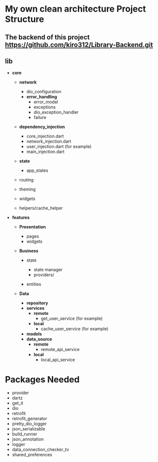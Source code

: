 # My own clean architecture Project Structure

## The backend of this project https://github.com/kiro312/Library-Backend.git

## lib

- **core**

  - **network**

    - dio_configuration
    - **error_handling**
      - error_model
      - exceptions
      - dio_exception_handler
      - failure

  - **dependency_injection**

    - core_injection.dart
    - network_injection.dart
    - user_injection.dart (for example)
    - main_injection.dart

  - **state**

    - app_states

  - routing
  - theming
  - widgets
  - helpers/cache_helper

- **features**

  - **Presentation**

    - pages
    - widgets

  - **Business**

    - state

      - state manager
      - providers/

    - entities

  - **Data**
    - **repository**
    - **services**
      - **remote**
        - get_user_service (for example)
      - **local**
        - cache_user_service (for example)
    - **models**
    - **data_source**
      - **remote**
        - remote_api_service
      - **local**
        - local_api_service

# Packages Needed

- provider
- dartz
- get_it
- dio
- retrofit
- retrofit_generator
- pretty_dio_logger
- json_serializable
- build_runner
- json_annotation
- logger
- data_connection_checker_tv
- shared_preferences

